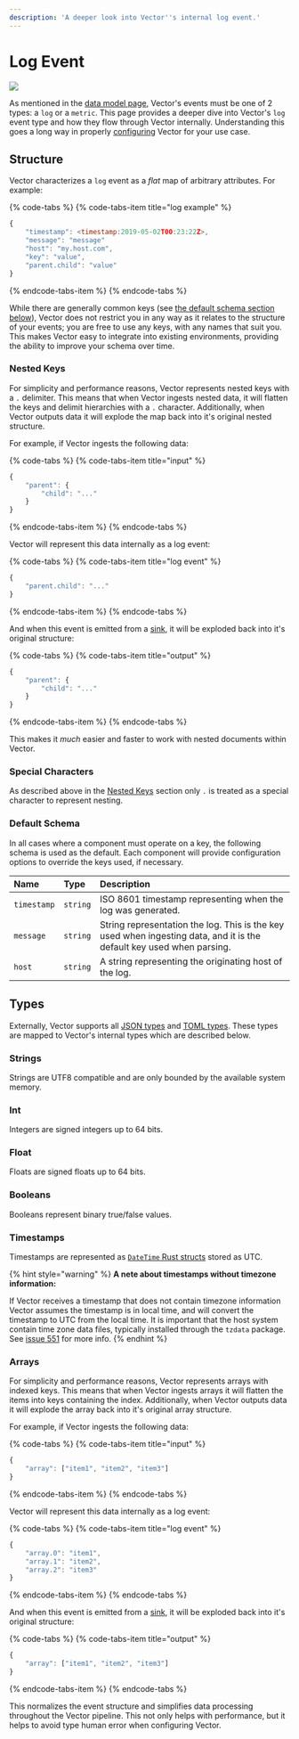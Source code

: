 ```yaml
---
description: 'A deeper look into Vector''s internal log event.'
---
```


# Log Event

![][images.data-model-log]

As mentioned in the [data model page][docs.data-model], Vector's events must
be one of 2 types: a `log` or a `metric`. This page provides a deeper dive into
Vector's `log` event type and how they flow through Vector internally.
Understanding this goes a long way in properly [configuring][docs.configuration]
Vector for your use case.

## Structure

Vector characterizes a `log` event as a _flat_ map of arbitrary attributes.
For example:

{% code-tabs %}
{% code-tabs-item title="log example" %}
```javascript
{
    "timestamp": <timestamp:2019-05-02T00:23:22Z>,
    "message": "message"
    "host": "my.host.com",
    "key": "value",
    "parent.child": "value"
}
```
{% endcode-tabs-item %}
{% endcode-tabs %}

While there are generally common keys (see [the default schema section below](#default-schema)),
Vector does not restrict you in any way as it relates to the structure of your
events; you are free to use any keys, with any names that suit you. This makes
Vector easy to integrate into existing environments, providing the ability to
improve your schema over time.

### Nested Keys

For simplicity and performance reasons, Vector represents nested keys with a
`.` delimiter. This means that when Vector ingests nested data, it will
flatten the keys and delimit hierarchies with a `.` character. Additionally,
when Vector outputs data it will explode the map back into it's original nested
structure.

For example, if Vector ingests the following data:

{% code-tabs %}
{% code-tabs-item title="input" %}
```javascript
{
    "parent": {
        "child": "..."
    }
}
```
{% endcode-tabs-item %}
{% endcode-tabs %}

Vector will represent this data internally as a log event:

{% code-tabs %}
{% code-tabs-item title="log event" %}
```javascript
{
    "parent.child": "..."
}
```
{% endcode-tabs-item %}
{% endcode-tabs %}

And when this event is emitted from a [sink][docs.sinks], it will be exploded
back into it's original structure:

{% code-tabs %}
{% code-tabs-item title="output" %}
```javascript
{
    "parent": {
        "child": "..."
    }
}
```
{% endcode-tabs-item %}
{% endcode-tabs %}

This makes it _much_ easier and faster to work with nested documents within
Vector.

### Special Characters

As described above in the [Nested Keys](#nested-keys) section only `.` is
treated as a special character to represent nesting.

### Default Schema

In all cases where a component must operate on a key, the following schema is
used as the default. Each component will provide configuration options to
override the keys used, if necessary.

| Name | Type | Description |
| :--- | :--- | :--- |
| `timestamp` | `string` | ISO 8601 timestamp representing when the log was generated. |
| `message` | `string` | String representation the log. This is the key used when ingesting data, and it is the default key used when parsing. |
| `host` | `string` | A string representing the originating host of the log. |

## Types

Externally, Vector supports all [JSON types][url.json_types] and
[TOML types][url.toml_types]. These types are mapped to Vector's internal
types which are described below.

### Strings

Strings are UTF8 compatible and are only bounded by the available system
memory.

### Int

Integers are signed integers up to 64 bits.

### Float

Floats are signed floats up to 64 bits.

### Booleans

Booleans represent binary true/false values.

### Timestamps

Timestamps are represented as [`DateTime` Rust structs][url.rust_date_time]
stored as UTC.

{% hint style="warning" %}
**A nete about timestamps without timezone information:**

If Vector receives a timestamp that does not contain timezone information
Vector assumes the timestamp is in local time, and will convert the timestamp
to UTC from the local time. It is important that the host system contain
time zone data files, typically installed through the `tzdata` package. See
[issue 551][url.issue_551] for more info.
{% endhint %}

### Arrays

For simplicity and performance reasons, Vector represents arrays with indexed
keys. This means that when Vector ingests arrays it will flatten the items
into keys containing the index. Additionally, when Vector outputs data it will
explode the array back into it's original array structure.

For example, if Vector ingests the following data:

{% code-tabs %}
{% code-tabs-item title="input" %}
```javascript
{
    "array": ["item1", "item2", "item3"]
}
```
{% endcode-tabs-item %}
{% endcode-tabs %}

Vector will represent this data internally as a log event:

{% code-tabs %}
{% code-tabs-item title="log event" %}
```javascript
{
    "array.0": "item1",
    "array.1": "item2",
    "array.2": "item3"
}
```
{% endcode-tabs-item %}
{% endcode-tabs %}

And when this event is emitted from a [sink][docs.sinks], it will be exploded
back into it's original structure:

{% code-tabs %}
{% code-tabs-item title="output" %}
```javascript
{
    "array": ["item1", "item2", "item3"]
}
```
{% endcode-tabs-item %}
{% endcode-tabs %}

This normalizes the event structure and simplifies data processing throughout
the Vector pipeline. This not only helps with performance, but it helps to
avoid type human error when configuring Vector.


[docs.configuration]: ../../usage/configuration
[docs.data-model]: ../../about/data-model
[docs.sinks]: ../../usage/configuration/sinks
[images.data-model-log]: ../../assets/data-model-log.svg
[url.issue_551]: https://github.com/timberio/vector/issues/551
[url.json_types]: https://en.wikipedia.org/wiki/JSON#Data_types_and_syntax
[url.rust_date_time]: https://docs.rs/chrono/0.4.0/chrono/struct.DateTime.html
[url.toml_types]: https://github.com/toml-lang/toml#table-of-contents
